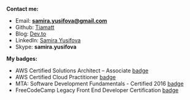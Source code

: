 **Contact me:**
- Email: **samira.yusifova@gmail.com**
- Github: [Tiamatt](https://github.com/Tiamatt)
- Blog: [Dev.to](https://dev.to/tiamatt)
- LinkedIn: [Samira Yusifova](https://www.linkedin.com/in/samirayusifova/)
- Skype: **samira.yusifova**

**My badges:**
- AWS Certified Solutions Architect – Associate [badge](https://www.youracclaim.com/badges/11a8f945-c3a7-4ffa-8507-3d63ae91f67b/public_url)
- AWS Certified Cloud Practitioner [badge](https://www.youracclaim.com/badges/cbf21f42-8862-4364-95b2-47bdd4204948/public_url)
- MTA: Software Development Fundamentals - Certified 2016 [badge](https://www.youracclaim.com/badges/f3548efe-2336-4df2-8182-50686a189460/public_url)
- FreeCodeCamp Legacy Front End Developer Certification [badge](https://www.freecodecamp.org/certification/tiamatt/legacy-front-end)
